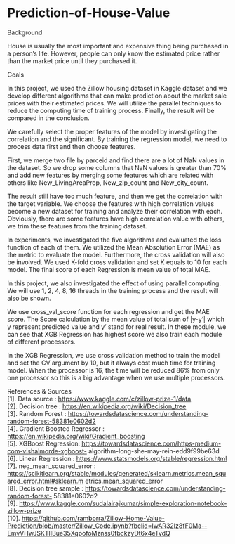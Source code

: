 # Prediction-of-House-Value
Background

House is usually the most important and expensive thing being purchased in a person’s life. However, people can only know the estimated price rather than the market price until they purchased it.

Goals

In this project, we used the Zillow housing dataset in Kaggle dataset and we develop different algorithms that can make prediction about the market sale prices with their estimated prices. We will utilize the parallel techniques to reduce the computing time of training process. Finally, the result will be compared in the conclusion.


We carefully select the proper features of the model by investigating the correlation and the significant. By training the regression model, we need to process data first and then choose features.

First, we merge two file by parceid and find there are a lot of NaN values in the dataset. So we drop some columns that NaN values is greater than 70% and add new features by merging some features which are related with others like New_LivingAreaProp, New_zip_count and New_city_count.

The result still have too much feature, and then we get the correlation with the target variable. We choose the features with high correlation values become a new dataset for training and analyze their correlation with each. Obviously, there are some features have high correlation value with others, we trim these features from the training dataset.

In experiments, we investigated the five algorithms and evaluated the loss function of each of them. We utilized the Mean Absolution Error (MAE) as the metric to evaluate the model. Furthermore, the cross validation will also be involved. We used K-fold cross validation and set K equals to 10 for each model. The final score of each Regression is mean value of total MAE.

In this project, we also investigated the effect of using parallel computing. We will use 1, 2, 4, 8, 16 threads in the training process and the result will also be shown.

We use cross_val_score function for each regression and get the MAE score. The Score calculation by the mean value of total sum of |y-y’| which y represent predicted value and y’ stand for real result. In these module, we can see that XGB Regression has highest score we also train each module of different processors.

In the XGB Regression, we use cross validation method to train the model and set the CV argument by 10, but it always cost much time for training model. When the processor is 16, the time will be reduced 86% from only one processor so this is a big advantage when we use multiple processors.

References & Sources                                                                                                         
[1]. Data source : https://www.kaggle.com/c/zillow-prize-1/data                                                             
[2]. Decision tree : https://en.wikipedia.org/wiki/Decision_tree                                                             
[3]. Random Forest : https://towardsdatascience.com/understanding-random-forest-58381e0602d2                                 
[4]. Gradient Boosted Regressor : https://en.wikipedia.org/wiki/Gradient_boosting                                           
[5]. XGBoost Regression: https://towardsdatascience.com/https-medium-com-vishalmorde-xgboost- algorithm-long-she-may-rein-edd9f99be63d                                                                                                                 
[6]. Linear Regression : https://www.statsmodels.org/stable/regression.html                                                 
[7]. neg_mean_squared_error : https://scikitlearn.org/stable/modules/generated/sklearn.metrics.mean_squared_error.html#sklearn.m etrics.mean_squared_error  
[8]. Decision tree sample : https://towardsdatascience.com/understanding-random-forest- 58381e0602d2                         
[9]. https://www.kaggle.com/sudalairajkumar/simple-exploration-notebook-zillow-prize                                         
[10]. https://github.com/ramborra/Zillow-Home-Value-Prediction/blob/master/Zillow_Code.ipynb?fbclid=IwAR32Iz8fF0Ma--EmvVHwJSKTlIBue35XqpofoMznss0fbckzyDt6x4eTvdQ
